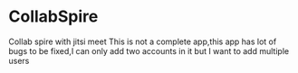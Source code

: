 # CollabSpire
Collab spire with jitsi meet
This is not a complete app,this app has lot of bugs to be fixed,I can only add two accounts in it but I want to add multiple users
